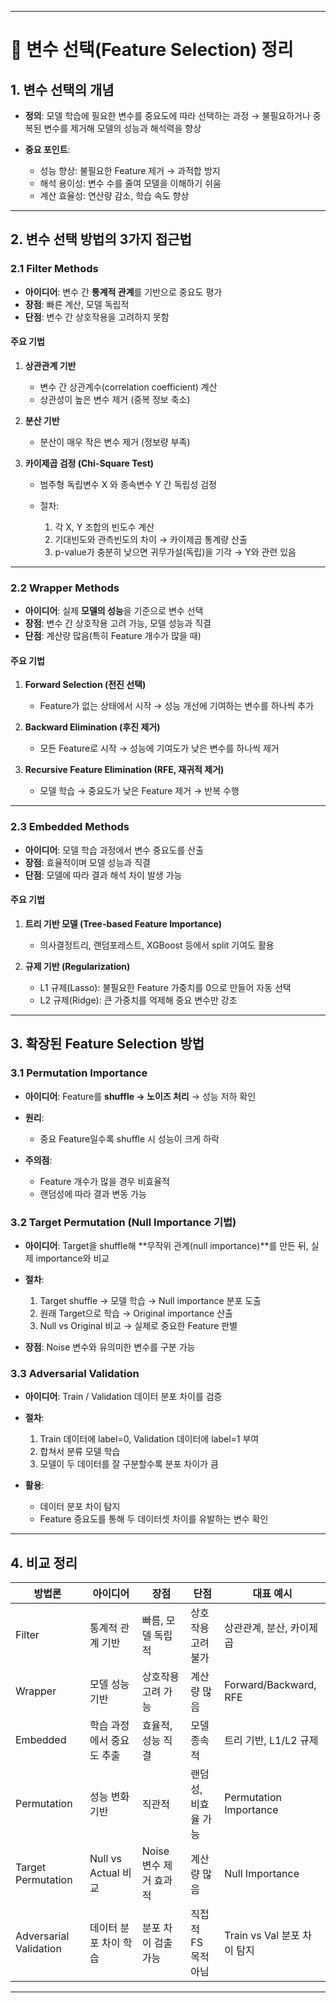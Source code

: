 
---

# 📘 변수 선택(Feature Selection) 정리

## 1. 변수 선택의 개념

* **정의**: 모델 학습에 필요한 변수를 중요도에 따라 선택하는 과정
  → 불필요하거나 중복된 변수를 제거해 모델의 성능과 해석력을 향상
* **중요 포인트**:

  * 성능 향상: 불필요한 Feature 제거 → 과적합 방지
  * 해석 용이성: 변수 수를 줄여 모델을 이해하기 쉬움
  * 계산 효율성: 연산량 감소, 학습 속도 향상

---

## 2. 변수 선택 방법의 3가지 접근법

### 2.1 Filter Methods

* **아이디어**: 변수 간 **통계적 관계**를 기반으로 중요도 평가
* **장점**: 빠른 계산, 모델 독립적
* **단점**: 변수 간 상호작용을 고려하지 못함

#### 주요 기법

1. **상관관계 기반**

   * 변수 간 상관계수(correlation coefficient) 계산
   * 상관성이 높은 변수 제거 (중복 정보 축소)
2. **분산 기반**

   * 분산이 매우 작은 변수 제거 (정보량 부족)
3. **카이제곱 검정 (Chi-Square Test)**

   * 범주형 독립변수 X 와 종속변수 Y 간 독립성 검정
   * 절차:

     1. 각 X, Y 조합의 빈도수 계산
     2. 기대빈도와 관측빈도의 차이 → 카이제곱 통계량 산출
     3. p-value가 충분히 낮으면 귀무가설(독립)을 기각 → Y와 관련 있음

---

### 2.2 Wrapper Methods

* **아이디어**: 실제 **모델의 성능**을 기준으로 변수 선택
* **장점**: 변수 간 상호작용 고려 가능, 모델 성능과 직결
* **단점**: 계산량 많음(특히 Feature 개수가 많을 때)

#### 주요 기법

1. **Forward Selection (전진 선택)**

   * Feature가 없는 상태에서 시작 → 성능 개선에 기여하는 변수를 하나씩 추가
2. **Backward Elimination (후진 제거)**

   * 모든 Feature로 시작 → 성능에 기여도가 낮은 변수를 하나씩 제거
3. **Recursive Feature Elimination (RFE, 재귀적 제거)**

   * 모델 학습 → 중요도가 낮은 Feature 제거 → 반복 수행

---

### 2.3 Embedded Methods

* **아이디어**: 모델 학습 과정에서 변수 중요도를 산출
* **장점**: 효율적이며 모델 성능과 직결
* **단점**: 모델에 따라 결과 해석 차이 발생 가능

#### 주요 기법

1. **트리 기반 모델 (Tree-based Feature Importance)**

   * 의사결정트리, 랜덤포레스트, XGBoost 등에서 split 기여도 활용
2. **규제 기반 (Regularization)**

   * L1 규제(Lasso): 불필요한 Feature 가중치를 0으로 만들어 자동 선택
   * L2 규제(Ridge): 큰 가중치를 억제해 중요 변수만 강조

---

## 3. 확장된 Feature Selection 방법

### 3.1 Permutation Importance

* **아이디어**: Feature를 **shuffle → 노이즈 처리** → 성능 저하 확인
* **원리**:

  * 중요 Feature일수록 shuffle 시 성능이 크게 하락
* **주의점**:

  * Feature 개수가 많을 경우 비효율적
  * 랜덤성에 따라 결과 변동 가능

### 3.2 Target Permutation (Null Importance 기법)

* **아이디어**: Target을 shuffle해 \*\*무작위 관계(null importance)\*\*를 만든 뒤, 실제 importance와 비교
* **절차**:

  1. Target shuffle → 모델 학습 → Null importance 분포 도출
  2. 원래 Target으로 학습 → Original importance 산출
  3. Null vs Original 비교 → 실제로 중요한 Feature 판별
* **장점**: Noise 변수와 유의미한 변수를 구분 가능

### 3.3 Adversarial Validation

* **아이디어**: Train / Validation 데이터 분포 차이를 검증
* **절차**:

  1. Train 데이터에 label=0, Validation 데이터에 label=1 부여
  2. 합쳐서 분류 모델 학습
  3. 모델이 두 데이터를 잘 구분할수록 분포 차이가 큼
* **활용**:

  * 데이터 분포 차이 탐지
  * Feature 중요도를 통해 두 데이터셋 차이를 유발하는 변수 확인

---

## 4. 비교 정리

| 방법론                    | 아이디어              | 장점              | 단점           | 대표 예시                  |
| ---------------------- | ----------------- | --------------- | ------------ | ---------------------- |
| Filter                 | 통계적 관계 기반         | 빠름, 모델 독립적      | 상호작용 고려 불가   | 상관관계, 분산, 카이제곱         |
| Wrapper                | 모델 성능 기반          | 상호작용 고려 가능      | 계산량 많음       | Forward/Backward, RFE  |
| Embedded               | 학습 과정에서 중요도 추출    | 효율적, 성능 직결      | 모델 종속적       | 트리 기반, L1/L2 규제        |
| Permutation            | 성능 변화 기반          | 직관적             | 랜덤성, 비효율 가능  | Permutation Importance |
| Target Permutation     | Null vs Actual 비교 | Noise 변수 제거 효과적 | 계산량 많음       | Null Importance        |
| Adversarial Validation | 데이터 분포 차이 학습      | 분포 차이 검출 가능     | 직접적 FS 목적 아님 | Train vs Val 분포 차이 탐지  |

---

